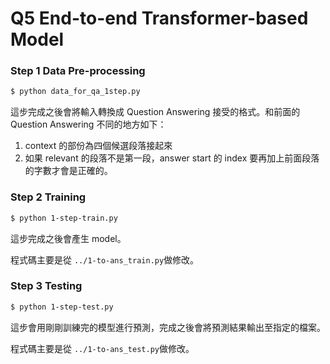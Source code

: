 # Q5 End-to-end Transformer-based Model 

### Step 1 Data Pre-processing

```bash
$ python data_for_qa_1step.py
```

這步完成之後會將輸入轉換成 Question Answering 接受的格式。和前面的 Question Answering 不同的地方如下：

1. context 的部份為四個候選段落接起來
2. 如果 relevant 的段落不是第一段，answer start 的 index 要再加上前面段落的字數才會是正確的。

### Step 2 Training

```bash
$ python 1-step-train.py
```

這步完成之後會產生 model。

程式碼主要是從 `../1-to-ans_train.py`做修改。

### Step 3 Testing

```bash
$ python 1-step-test.py
```

這步會用剛剛訓練完的模型進行預測，完成之後會將預測結果輸出至指定的檔案。

程式碼主要是從 `../1-to-ans_test.py`做修改。